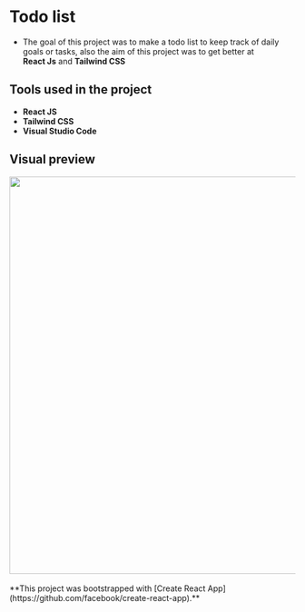 # Todo list

- The goal of this project was to make a todo list to keep track of daily goals or tasks, also the aim of this project was to get better at <br/>**React Js** and **Tailwind CSS**



## Tools used in the project
- **React JS**
- **Tailwind CSS**
- **Visual Studio Code**

## Visual preview
<img src="https://github.com/vndrre/todo-list/assets/145542472/9afb77ab-bf75-4d4f-8a36-98cafc369cb1_" width="700px" />


<br/>
<br/>
**This project was bootstrapped with [Create React App](https://github.com/facebook/create-react-app).**
